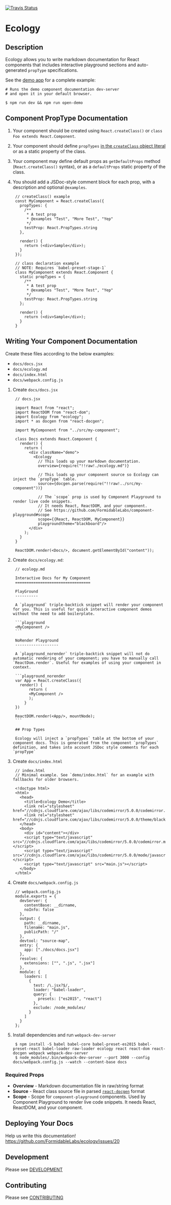 [![Travis Status][trav_img]][trav_site]

Ecology
===========================

## Description

Ecology allows you to write markdown documentation for React components that includes interactive playground sections and auto-generated `propType` specifications.

See the [demo app](demo) for a complete example:

```
# Runs the demo component documentation dev-server
# and open it in your default browser.

$ npm run dev && npm run open-demo
```

## Component PropType Documentation

1. Your component should be created using `React.createClass()` or `class Foo extends React.Component`.
2. Your component should define `propTypes` [in the `createClass` object literal](https://github.com/reactjs/react-docgen#example) or as a static property of the class.
3. Your component may define default props as `getDefaultProps` method (`React.createClass()` syntax), or as a `defaultProps` static property of the class.
4. You should add a JSDoc-style comment block for each prop, with a description and optional `@examples`.

        // createClass() example
        const MyComponent = React.createClass({
          propTypes: {
            /**
             * A test prop
             * @examples "Test", "More Test", "Yep"
             */
            testProp: React.PropTypes.string
          },

          render() {
            return (<div>Sample</div>);
          }
        });

        // class declaration example
        // NOTE: Requires `babel-preset-stage-1`
        class MyComponent extends React.Component {
          static propTypes = {
            /**
             * A test prop
             * @examples "Test", "More Test", "Yep"
             */
            testProp: React.PropTypes.string
          };

          render() {
            return (<div>Sample</div>);
          }
        }

## Writing Your Component Documentation

Create these files according to the below examples:

- `docs/docs.jsx`
- `docs/ecology.md`
- `docs/index.html`
- `docs/webpack.config.js`

1. Create `docs/docs.jsx`

        // docs.jsx

        import React from "react";
        import ReactDOM from "react-dom";
        import Ecology from "ecology";
        import * as docgen from "react-docgen";

        import MyComponent from "../src/my-component";

        class Docs extends React.Component {
          render() {
            return (
              <div className="demo">
                <Ecology
                  // This loads up your markdown documentation.
                  overview={require("!!raw!./ecology.md")}

                  // This loads up your component source so Ecology can inject the `propType` table.
                  source={docgen.parse(require("!!raw!../src/my-component"))}

                  // The `scope` prop is used by Component Playground to render live code snippets.
                  // It needs React, ReactDOM, and your component.
                  // See https://github.com/FormidableLabs/component-playground#scope
                  scope={{React, ReactDOM, MyComponent}}
                  playgroundtheme="blackboard"/>
              </div>
            );
          }
        }

        ReactDOM.render(<Docs/>, document.getElementById("content"));

2. Create `docs/ecology.md`:

        // ecology.md

        Interactive Docs for My Component
        =================================

        PlayGround
        ----------

        A `playground` triple-backtick snippet will render your component for you. This is useful for quick interactive component demos without the need to add boilerplate.

        ```playground
        <MyComponent />
        ```

        NoRender Playground
        -------------------

        A `playground_norender` triple-backtick snippet will not do automatic rendering of your component; you have to manually call `ReactDom.render`. Useful for examples of using your component in context.

        ```playground_norender
        var App = React.createClass({
          render() {
              return (
              <MyComponent />
              );
            }
        })

        ReactDOM.render(<App/>, mountNode);
        ```

        ## Prop Types

        Ecology will inject a `propTypes` table at the bottom of your component docs. This is generated from the component `propTypes` definition, and takes into account JSDoc style comments for each `propType`

3. Create `docs/index.html`

        // index.html
        // Minimal example. See `demo/index.html` for an example with fallbacks for older browsers.

        <!doctype html>
        <html>
          <head>
            <title>Ecology Demo</title>
            <link rel="stylesheet" href="//cdnjs.cloudflare.com/ajax/libs/codemirror/5.0.0/codemirror.min.css"/>
            <link rel="stylesheet" href="//cdnjs.cloudflare.com/ajax/libs/codemirror/5.0.0/theme/blackboard.min.css"/>
          </head>
          <body>
            <div id="content"></div>
            <script type="text/javascript" src="//cdnjs.cloudflare.com/ajax/libs/codemirror/5.0.0/codemirror.min.js"></script>
            <script type="text/javascript" src="//cdnjs.cloudflare.com/ajax/libs/codemirror/5.0.0/mode/javascript/javascript.min.js"></script>
            <script type="text/javascript" src="main.js"></script>
          </body>
        </html>


4. Create `docs/webpack.config.js`

        // webpack.config.js
        module.exports = {
          devServer: {
            contentBase: __dirname,
            noInfo: false
          },
          output: {
            path: __dirname,
            filename: "main.js",
            publicPath: "/"
          },
          devtool: "source-map",
          entry: {
            app: ["./docs/docs.jsx"]
          },
          resolve: {
            extensions: ["", ".js", ".jsx"]
          },
          module: {
            loaders: [
              {
                test: /\.jsx?$/,
                loader: "babel-loader",
                query: {
                  presets: ["es2015", "react"]
                },
                exclude: /node_modules/
              }
            ]
          }
        };

5. Install dependencies and run `webpack-dev-server`

        $ npm install -S babel babel-core babel-preset-es2015 babel-preset-react babel-loader raw-loader ecology react react-dom react-docgen webpack webpack-dev-server
        $ node_modules/.bin/webpack-dev-server --port 3000 --config docs/webpack.config.js --watch --content-base docs

### Required Props

- __Overview__ - Markdown documentation file in raw/string format
- __Source__ - React class source file in parsed [`react-docgen`](https://github.com/reactjs/react-docgen) format
- __Scope__ - Scope for `component-playground` components. Used by Component Playground to render live code snippets. It needs React, ReactDOM, and your component.

## Deploying Your Docs

Help us write this documentation!
https://github.com/FormidableLabs/ecology/issues/20

## Development

Please see [DEVELOPMENT](DEVELOPMENT.md)

## Contributing

Please see [CONTRIBUTING](CONTRIBUTING.md)

[trav_img]: https://api.travis-ci.org/FormidableLabs/ecology.svg
[trav_site]: https://travis-ci.org/FormidableLabs/ecology
